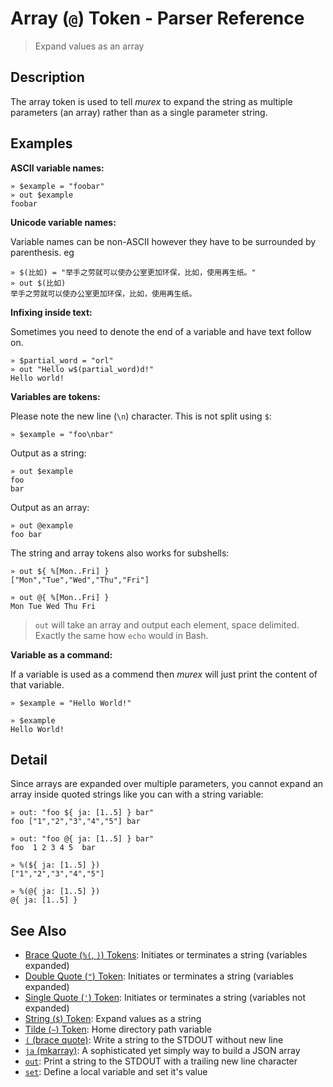 # Array (`@`) Token - Parser Reference

> Expand values as an array

## Description

The array token is used to tell _murex_ to expand the string as multiple
parameters (an array) rather than as a single parameter string.

## Examples

**ASCII variable names:**

    » $example = "foobar"
    » out $example
    foobar
    
**Unicode variable names:**

Variable names can be non-ASCII however they have to be surrounded by
parenthesis. eg

    » $(比如) = "举手之劳就可以使办公室更加环保，比如，使用再生纸。"
    » out $(比如)
    举手之劳就可以使办公室更加环保，比如，使用再生纸。
    
**Infixing inside text:**

Sometimes you need to denote the end of a variable and have text follow on.

    » $partial_word = "orl"
    » out "Hello w$(partial_word)d!"
    Hello world!
    
**Variables are tokens:**

Please note the new line (`\n`) character. This is not split using `$`:

    » $example = "foo\nbar"
    
Output as a string:

    » out $example
    foo
    bar
    
Output as an array:

    » out @example
    foo bar
    
The string and array tokens also works for subshells:

    » out ${ %[Mon..Fri] }
    ["Mon","Tue","Wed","Thu","Fri"]
    
    » out @{ %[Mon..Fri] }
    Mon Tue Wed Thu Fri
    
> `out` will take an array and output each element, space delimited. Exactly
> the same how `echo` would in Bash.

**Variable as a command:**

If a variable is used as a commend then _murex_ will just print the content of
that variable.

    » $example = "Hello World!"
    
    » $example
    Hello World!

## Detail

Since arrays are expanded over multiple parameters, you cannot expand an array
inside quoted strings like you can with a string variable:

    » out: "foo ${ ja: [1..5] } bar"
    foo ["1","2","3","4","5"] bar
    
    » out: "foo @{ ja: [1..5] } bar"
    foo  1 2 3 4 5  bar
    
    » %(${ ja: [1..5] })
    ["1","2","3","4","5"]   
    
    » %(@{ ja: [1..5] })
    @{ ja: [1..5] } 

## See Also

* [Brace Quote (`%(`, `)`) Tokens](../parser/brace-quote.md):
  Initiates or terminates a string (variables expanded)
* [Double Quote (`"`) Token](../parser/double-quote.md):
  Initiates or terminates a string (variables expanded)
* [Single Quote (`'`) Token](../parser/single-quote.md):
  Initiates or terminates a string (variables not expanded)
* [String (`$`) Token](../parser/string.md):
  Expand values as a string
* [Tilde (`~`) Token](../parser/tilde.md):
  Home directory path variable
* [`(` (brace quote)](../commands/brace-quote.md):
  Write a string to the STDOUT without new line
* [`ja` (mkarray)](../commands/ja.md):
  A sophisticated yet simply way to build a JSON array
* [`out`](../commands/out.md):
  Print a string to the STDOUT with a trailing new line character
* [`set`](../commands/set.md):
  Define a local variable and set it's value